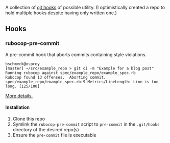 A collection of [git hooks](https://git-scm.com/book/gr/v2/Customizing-Git-Git-Hooks) of possible utility.  (I optimistically created a repo to hold multiple hooks despite having only written one.)

## Hooks

### rubocop-pre-commit

A pre-commit hook that aborts commits containing style violations.

```shell
bschmeck@osprey
[master] ~/src/example_repo > git ci -m "Example for a blog post"
Running rubocop against spec/example_repo/example_spec.rb
Rubocop found 13 offenses.  Aborting commit.
spec/example_repo/example_spec.rb:9 Metrics/LineLength: Line is too long. [125/100]
```

[More details.](http://blog.s10r.com/2017/04/12/rubocop-git-hook.html)

#### Installation

1. Clone this repo
2. Symlink the `rubocop-pre-commit` script to `pre-commit` in the `.git/hooks` directory of the desired repo(s)
3. Ensure the `pre-commit` file is executable
